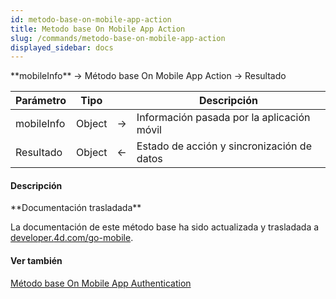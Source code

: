 ```yaml
---
id: metodo-base-on-mobile-app-action
title: Metodo base On Mobile App Action
slug: /commands/metodo-base-on-mobile-app-action
displayed_sidebar: docs
---
```


<!--REF #_command_.Metodo base On Mobile App Action.Syntax-->**mobileInfo** -> Método base On Mobile App Action -> Resultado<!-- END REF-->
<!--REF #_command_.Metodo base On Mobile App Action.Params-->
| Parámetro | Tipo |  | Descripción |
| --- | --- | --- | --- |
| mobileInfo | Object | &#8594;  | Información pasada por la aplicación móvil |
| Resultado | Object | &#8592; | Estado de acción y sincronización de datos |

<!-- END REF-->

#### Descripción 

<!--REF #_command_.Metodo base On Mobile App Action.Summary-->**Documentación trasladada**

La documentación de este método base ha sido actualizada y trasladada a [developer.<!-- END REF-->4d.com/go-mobile](https://developer.4d.com/go-mobile/docs/4d/on-mobile-app-action).

#### Ver también 

[Método base On Mobile App Authentication](metodo-base-on-mobile-app-authentication.md)  